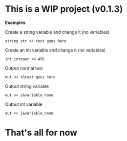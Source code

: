 # This is a WIP project (v0.1.3)

**Examples**

Create a string variable and change it (no variables)
```
string str << text goes here
```

Create an int variable and change it (no variables)
```
int integer << 456
```

Output normal text
```
out << t&text goes here
```

Output string variable
```
out << s&variable_name
```

Output int variable
```
out << i&variable_name
```

# That's all for now
